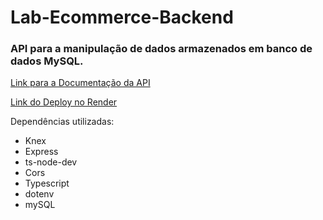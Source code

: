 # Lab-Ecommerce-Backend


### API para a manipulação de dados armazenados em banco de dados MySQL.


[Link para a Documentação da API](https://documenter.getpostman.com/view/22376211/2s8Yt1tpoR)

[Link do Deploy no Render](https://lab-ecommerce-backend.onrender.com)

Dependências utilizadas:
* Knex
* Express
* ts-node-dev
* Cors
* Typescript
* dotenv
* mySQL